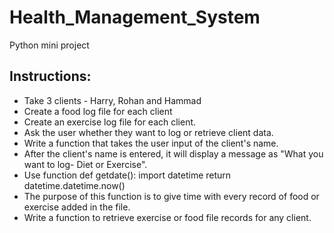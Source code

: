 # Health_Management_System
 Python mini project

## Instructions:

* Take 3 clients - Harry, Rohan and Hammad
* Create a food log file for each client
* Create an exercise log file for each client.
* Ask the user whether they want to log or retrieve client data.
* Write a function that takes the user input of the client's name.
* After the client's name is entered, it will display a message as
    "What you want to log- Diet or Exercise".
* Use function
def getdate():
           import datetime
           return datetime.datetime.now()
* The purpose of this function is to give time with every record of food
    or exercise added in the file.
* Write a function to retrieve exercise or food file records for any client.
